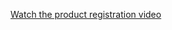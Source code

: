 [Watch the product registration video](https://github.com/kumarspringboot/ProductCatalog/blob/master/emplRegister.mp4)
